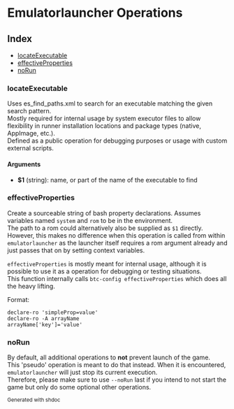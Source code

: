 # Emulatorlauncher Operations

## Index

* [locateExecutable](#locateexecutable)
* [effectiveProperties](#effectiveproperties)
* [noRun](#norun)

### locateExecutable

Uses es_find_paths.xml to search for an executable matching the given search pattern.  
Mostly required for internal usage by system executor files to allow flexibility in runner installation 
locations and package types (native, AppImage, etc.).  
Defined as a public operation for debugging purposes or usage with custom external scripts.

#### Arguments

* **$1** (string): name, or part of the name of the executable to find

### effectiveProperties

Create a sourceable string of bash property declarations.
Assumes variables named `system` and `rom` to be in the environment.  
The path to a rom could alternatively also be supplied as `$1` directly.
However, this makes no difference when this operation is called from within `emulatorlauncher` as 
the launcher itself requires a rom argument already and just passes that on by setting context variables.

`effectiveProperties` is mostly meant for internal usage, 
although it is possible to use it as a operation for debugging or testing situations.  
This function internally calls `btc-config effectiveProperties` which does all the heavy lifting.

Format:  

```
declare-ro 'simpleProp=value'
declare-ro -A arrayName
arrayName['key']='value'
```

### noRun

By default, all additional operations to **not** prevent launch of the game.  
This 'pseudo' operation is meant to do that instead. When it is encountered, `emulatorlauncher` will just stop its current execution.  
Therefore, please make sure to use `--noRun` last if you intend to not start the game but only do some optional other operations.


<sub>Generated with shdoc</sub>